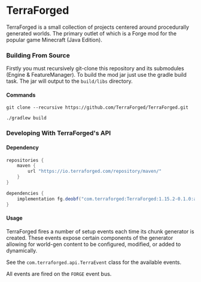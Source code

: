 # TerraForged

TerraForged is a small collection of projects centered around procedurally generated worlds.
The primary outlet of which is a Forge mod for the popular game Minecraft (Java Edition).

### Building From Source

Firstly you must recursively git-clone this repository and its submodules (Engine & FeatureManager). To build the
mod jar just use the gradle build task. The jar will output to the `build/libs` directory.

#### Commands
```shell script
git clone --recursive https://github.com/TerraForged/TerraForged.git

./gradlew build
```

### Developing With TerraForged's API

#### Dependency
```groovy
repositories {
    maven { 
        url "https://io.terraforged.com/repository/maven/" 
    }
}

dependencies {
    implementation fg.deobf("com.terraforged:TerraForged:1.15.2-0.1.0:api")
}
```

#### Usage

TerraForged fires a number of setup events each time its chunk generator is created. These events expose certain
components of the generator allowing for world-gen content to be configured, modified, or added to dynamically.

See the `com.terraforged.api.TerraEvent` class for the available events.

All events are fired on the `FORGE` event bus.
